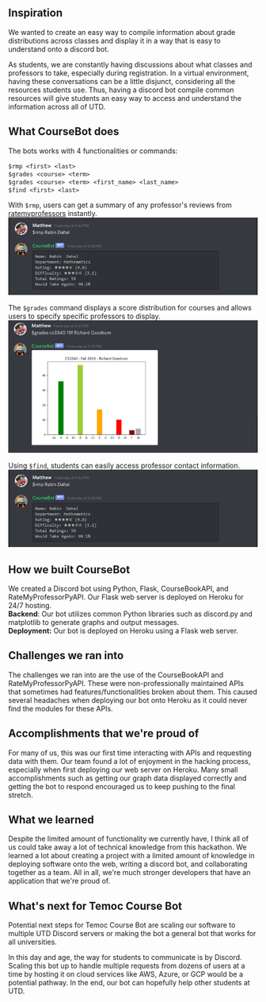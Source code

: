 ## Inspiration
We wanted to create an easy way to compile information about grade distributions across classes and display it in a way that is easy to understand onto a discord bot.   
  
As students, we are constantly having discussions about what classes and professors to take, especially during registration. In a virtual environment, having these conversations can be a little disjunct, considering all the resources students use. Thus, having a discord bot compile common resources will give students an easy way to access and understand the information across all of UTD. 
## What CourseBot does

The bots works with 4 functionalities or commands:
```
$rmp <first> <last>
$grades <course> <term>
$grades <course> <term> <first_name> <last_name>
$find <first> <last>
```
With `$rmp`, users can get a summary of any professor's reviews from [ratemyprofessors](https://www.ratemyprofessors.com/) instantly.  
![$rmp demo](./demo/rmp.png)

The `$grades` command displays a score distribution for courses and allows users to specify specific professors to display.  
![$grades demo 1](./demo/grades.png)  
![$grades demo 2](./demo/gradesunique.png)

Using `$find`, students can easily access professor contact information.  
![$rmp demo](./demo/rmp.png)

## How we built CourseBot
We created a Discord bot using Python, Flask, CourseBookAPI, and RateMyProfessorPyAPI. Our Flask web server is deployed on Heroku for 24/7 hosting.  
__Backend__: Our bot utilizes common Python libraries such as discord.py and matplotlib to generate graphs and output messages.  
__Deployment:__ Our bot is deployed on Heroku using a Flask web server.
## Challenges we ran into
The challenges we ran into are the use of the CourseBookAPI and RateMyProfessorPyAPI. These were non-professionally maintained APIs that sometimes had features/functionalities broken about them. This caused several headaches when deploying our bot onto Heroku as it could never find the modules for these APIs.
## Accomplishments that we're proud of
For many of us, this was our first time interacting with APIs and requesting data with them. Our team found a lot of enjoyment in the hacking process, especially when first deploying our web server on Heroku. Many small accomplishments such as getting our graph data displayed correctly and getting the bot to respond encouraged us to keep pushing to the final stretch. 
## What we learned
Despite the limited amount of functionality we currently have, I think all of us could take away a lot of technical knowledge from this hackathon. We learned a lot about creating a project with a limited amount of knowledge in deploying software onto the web, writing a discord bot, and collaborating together as a team. All in all, we're much stronger developers that have an application that we're proud of.
## What's next for Temoc Course Bot
Potential next steps for Temoc Course Bot are scaling our software to multiple UTD Discord servers or making the bot a general bot that works for all universities.   
  
In this day and age, the way for students to communicate is by Discord. Scaling this bot up to handle multiple requests from dozens of users at a time by hosting it on cloud services like AWS, Azure, or GCP would be a potential pathway. In the end, our bot can hopefully help other students at UTD.
